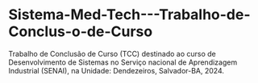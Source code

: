 # Sistema-Med-Tech---Trabalho-de-Conclus-o-de-Curso
Trabalho de Conclusão de Curso (TCC) destinado ao curso de Desenvolvimento de Sistemas no Serviço nacional de Aprendizagem Industrial (SENAI), na Unidade: Dendezeiros, Salvador-BA, 2024.
